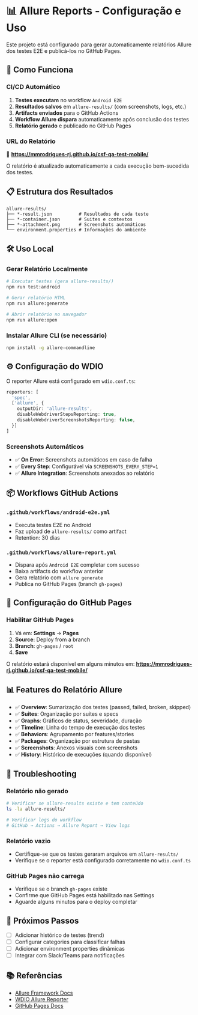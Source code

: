 # 📊 Allure Reports - Configuração e Uso

Este projeto está configurado para gerar automaticamente relatórios Allure dos testes E2E e publicá-los no GitHub Pages.

## 🚀 Como Funciona

### CI/CD Automático

1. **Testes executam** no workflow `Android E2E`
2. **Resultados salvos** em `allure-results/` (com screenshots, logs, etc.)
3. **Artifacts enviados** para o GitHub Actions
4. **Workflow Allure dispara** automaticamente após conclusão dos testes
5. **Relatório gerado** e publicado no GitHub Pages

### URL do Relatório

🔗 **https://mmrodrigues-rj.github.io/csf-qa-test-mobile/**

O relatório é atualizado automaticamente a cada execução bem-sucedida dos testes.

## 📋 Estrutura dos Resultados

```
allure-results/
├── *-result.json          # Resultados de cada teste
├── *-container.json       # Suites e contextos
├── *-attachment.png       # Screenshots automáticos
└── environment.properties # Informações do ambiente
```

## 🛠️ Uso Local

### Gerar Relatório Localmente

```bash
# Executar testes (gera allure-results/)
npm run test:android

# Gerar relatório HTML
npm run allure:generate

# Abrir relatório no navegador
npm run allure:open
```

### Instalar Allure CLI (se necessário)

```bash
npm install -g allure-commandline
```

## ⚙️ Configuração do WDIO

O reporter Allure está configurado em `wdio.conf.ts`:

```typescript
reporters: [
  'spec',
  ['allure', {
    outputDir: 'allure-results',
    disableWebdriverStepsReporting: true,
    disableWebdriverScreenshotsReporting: false,
  }]
]
```

### Screenshots Automáticos

- ✅ **On Error**: Screenshots automáticos em caso de falha
- ✅ **Every Step**: Configurável via `SCREENSHOTS_EVERY_STEP=1`
- ✅ **Allure Integration**: Screenshots anexados ao relatório

## 📦 Workflows GitHub Actions

### `.github/workflows/android-e2e.yml`

- Executa testes E2E no Android
- Faz upload de `allure-results/` como artifact
- Retention: 30 dias

### `.github/workflows/allure-report.yml`

- Dispara após `Android E2E` completar com sucesso
- Baixa artifacts do workflow anterior
- Gera relatório com `allure generate`
- Publica no GitHub Pages (branch `gh-pages`)

## 🔧 Configuração do GitHub Pages

### Habilitar GitHub Pages

1. Vá em: **Settings** → **Pages**
2. **Source**: Deploy from a branch
3. **Branch**: `gh-pages` / `root`
4. **Save**

O relatório estará disponível em alguns minutos em:
**https://mmrodrigues-rj.github.io/csf-qa-test-mobile/**

## 📊 Features do Relatório Allure

- ✅ **Overview**: Sumarização dos testes (passed, failed, broken, skipped)
- ✅ **Suites**: Organização por suites e specs
- ✅ **Graphs**: Gráficos de status, severidade, duração
- ✅ **Timeline**: Linha do tempo de execução dos testes
- ✅ **Behaviors**: Agrupamento por features/stories
- ✅ **Packages**: Organização por estrutura de pastas
- ✅ **Screenshots**: Anexos visuais com screenshots
- ✅ **History**: Histórico de execuções (quando disponível)

## 🐛 Troubleshooting

### Relatório não gerado

```bash
# Verificar se allure-results existe e tem conteúdo
ls -la allure-results/

# Verificar logs do workflow
# GitHub → Actions → Allure Report → View logs
```

### Relatório vazio

- Certifique-se que os testes geraram arquivos em `allure-results/`
- Verifique se o reporter está configurado corretamente no `wdio.conf.ts`

### GitHub Pages não carrega

- Verifique se o branch `gh-pages` existe
- Confirme que GitHub Pages está habilitado nas Settings
- Aguarde alguns minutos para o deploy completar

## 🎯 Próximos Passos

- [ ] Adicionar histórico de testes (trend)
- [ ] Configurar categories para classificar falhas
- [ ] Adicionar environment properties dinâmicas
- [ ] Integrar com Slack/Teams para notificações

## 📚 Referências

- [Allure Framework Docs](https://docs.qameta.io/allure/)
- [WDIO Allure Reporter](https://webdriver.io/docs/allure-reporter/)
- [GitHub Pages Docs](https://docs.github.com/en/pages)
